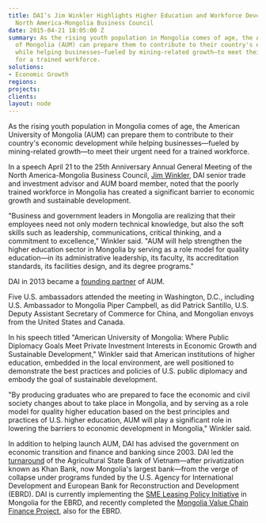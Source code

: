 ```yaml
---
title: DAI’s Jim Winkler Highlights Higher Education and Workforce Development at
  North America-Mongolia Business Council
date: 2015-04-21 18:05:00 Z
summary: As the rising youth population in Mongolia comes of age, the American University
  of Mongolia (AUM) can prepare them to contribute to their country's economic development
  while helping businesses—fueled by mining-related growth—to meet their urgent need
  for a trained workforce.
solutions:
- Economic Growth
regions: 
projects: 
clients: 
layout: node
---
```


As the rising youth population in Mongolia comes of age, the American University of Mongolia (AUM) can prepare them to contribute to their country's economic development while helping businesses—fueled by mining-related growth—to meet their urgent need for a trained workforce.

In a speech April 21 to the 25th Anniversary Annual General Meeting of the North America-Mongolia Business Council, [Jim Winkler][1], DAI senior trade and investment advisor and AUM board member, noted that the poorly trained workforce in Mongolia has created a significant barrier to economic growth and sustainable development.

"Business and government leaders in Mongolia are realizing that their employees need not only modern technical knowledge, but also the soft skills such as leadership, communications, critical thinking, and a commitment to excellence," Winkler said. "AUM will help strengthen the higher education sector in Mongolia by serving as a role model for quality education—in its administrative leadership, its faculty, its accreditation standards, its facilities design, and its degree programs."

DAI in 2013 became a [founding partner][2] of AUM.

Five U.S. ambassadors attended the meeting in Washington, D.C., including U.S. Ambassador to Mongolia Piper Campbell, as did Patrick Santillo, U.S. Deputy Assistant Secretary of Commerce for China, and Mongolian envoys from the United States and Canada.

In his speech titled "American University of Mongolia: Where Public Diplomacy Goals Meet Private Investment Interests in Economic Growth and Sustainable Development," Winkler said that American institutions of higher education, embedded in the local environment, are well positioned to demonstrate the best practices and policies of U.S. public diplomacy and embody the goal of sustainable development.

"By producing graduates who are prepared to face the economic and civil society changes about to take place in Mongolia, and by serving as a role model for quality higher education based on the best principles and practices of U.S. higher education, AUM will play a significant role in lowering the barriers to economic development in Mongolia," Winkler said.

In addition to helping launch AUM, DAI has advised the government on economic transition and finance and banking since 2003. DAI led the [turnaround][3] of the Agricultural State Bank of Vietnam—after privatization known as Khan Bank, now Mongolia's largest bank—from the verge of collapse under programs funded by the U.S. Agency for International Development and European Bank for Reconstruction and Development (EBRD). DAI is currently implementing the [SME Leasing Policy Initiative][4] in Mongolia for the EBRD, and recently completed the [Mongolia Value Chain Finance Project][5], also for the EBRD.



[1]: /who-we-are/our-team/jim-packard-winkler
[2]: /news/dai-becomes-corporate-founder-american-university-mongolia
[3]: /news/once-near-collapse-khan-bank-named-global-finance-magazine-one-asia-best
[4]: /our-work/projects/mongolia-sme-leasing-policy-initiative
[5]: /our-work/projects/mongolia-value-chain-finance-project
